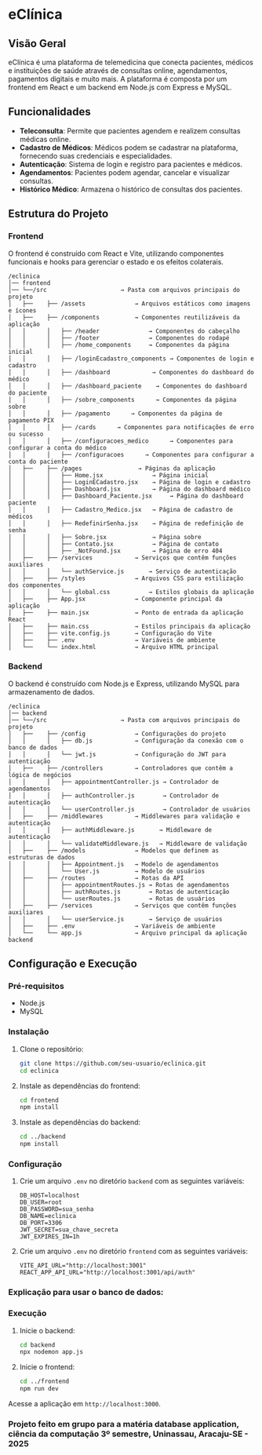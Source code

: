 # eClínica

## Visão Geral

eClínica é uma plataforma de telemedicina que conecta pacientes, médicos e instituições de saúde através de consultas online, agendamentos, pagamentos digitais e muito mais. A plataforma é composta por um frontend em React e um backend em Node.js com Express e MySQL.

## Funcionalidades

- **Teleconsulta**: Permite que pacientes agendem e realizem consultas médicas online.
- **Cadastro de Médicos**: Médicos podem se cadastrar na plataforma, fornecendo suas credenciais e especialidades.
- **Autenticação**: Sistema de login e registro para pacientes e médicos.
- **Agendamentos**: Pacientes podem agendar, cancelar e visualizar consultas.
- **Histórico Médico**: Armazena o histórico de consultas dos pacientes.

## Estrutura do Projeto

### Frontend

O frontend é construído com React e Vite, utilizando componentes funcionais e hooks para gerenciar o estado e os efeitos colaterais.

```plaintext
/eclinica 
│── frontend
│── └──/src                     → Pasta com arquivos principais do projeto  
│   ├──    ├── /assets              → Arquivos estáticos como imagens e ícones
│   ├──    ├── /components          → Componentes reutilizáveis da aplicação
│   │      │   ├── /header              → Componentes do cabeçalho
│   │      │   ├── /footer              → Componentes do rodapé
│   │      │   ├── /home_components     → Componentes da página inicial
│   │      │   ├── /loginEcadastro_components → Componentes de login e cadastro
│   │      │   ├── /dashboard            → Componentes do dashboard do médico
│   │      │   ├── /dashboard_paciente    → Componentes do dashboard do paciente
│   │      │   ├── /sobre_components      → Componentes da página sobre
│   │      │   ├── /pagamento      → Componentes da página de pagamento PIX
│   │      │   ├── /cards      → Componentes para notificações de erro ou sucesso
│   │      │   ├── /configuracoes_medico      → Componentes para configurar a conta do médico
│   │      │   ├── /configuracoes      → Componentes para configurar a conta do paciente
│   ├──    ├── /pages                → Páginas da aplicação
│   │      │   ├── Home.jsx              → Página inicial
│   │      │   ├── LoginECadastro.jsx    → Página de login e cadastro
│   │      │   ├── Dashboard.jsx         → Página do dashboard médico
│   │      │   ├── Dashboard_Paciente.jsx     → Página do dashboard paciente
│   │      │   ├── Cadastro_Medico.jsx   → Página de cadastro de médicos
│   │      │   ├── RedefinirSenha.jsx    → Página de redefinição de senha
│   │      │   ├── Sobre.jsx             → Página sobre
│   │      │   ├── Contato.jsx           → Página de contato
│   │      │   ├── _NotFound.jsx         → Página de erro 404
│   ├──    ├── /services            → Serviços que contêm funções auxiliares
│   │      │   └── authService.js       → Serviço de autenticação
│   ├──    ├── /styles              → Arquivos CSS para estilização dos componentes
│   │      │   └── global.css           → Estilos globais da aplicação
│   ├──    ├── App.jsx              → Componente principal da aplicação
│   ├──    ├── main.jsx             → Ponto de entrada da aplicação React
│   ├──    ├── main.css             → Estilos principais da aplicação
│   ├──    ├── vite.config.js       → Configuração do Vite
│   ├──    ├── .env                 → Variáveis de ambiente
│   └──    └── index.html           → Arquivo HTML principal
```

### Backend

O backend é construído com Node.js e Express, utilizando MySQL para armazenamento de dados.

```plaintext
/eclinica 
│── backend
│── └──/src                     → Pasta com arquivos principais do projeto  
│   ├──    ├── /config              → Configurações do projeto
│   │      │   ├── db.js            → Configuração da conexão com o banco de dados
│   │      │   └── jwt.js           → Configuração do JWT para autenticação
│   ├──    ├── /controllers         → Controladores que contêm a lógica de negócios
│   │      │   ├── appointmentController.js → Controlador de agendamentos
│   │      │   ├── authController.js        → Controlador de autenticação
│   │      │   └── userController.js        → Controlador de usuários
│   ├──    ├── /middlewares         → Middlewares para validação e autenticação
│   │      │   ├── authMiddleware.js       → Middleware de autenticação
│   │      │   └── validateMiddleware.js   → Middleware de validação
│   ├──    ├── /models              → Modelos que definem as estruturas de dados
│   │      │   ├── Appointment.js   → Modelo de agendamentos
│   │      │   └── User.js          → Modelo de usuários
│   ├──    ├── /routes              → Rotas da API
│   │      │   ├── appointmentRoutes.js → Rotas de agendamentos
│   │      │   ├── authRoutes.js        → Rotas de autenticação
│   │      │   └── userRoutes.js        → Rotas de usuários
│   ├──    ├── /services            → Serviços que contêm funções auxiliares
│   │      │   └── userService.js       → Serviço de usuários
│   ├──    ├── .env                 → Variáveis de ambiente
│   └──    └── app.js               → Arquivo principal da aplicação backend
```

## Configuração e Execução

### Pré-requisitos

- Node.js
- MySQL

### Instalação

1. Clone o repositório:

   ```sh
   git clone https://github.com/seu-usuario/eclinica.git
   cd eclinica
   ```

2. Instale as dependências do frontend:

   ```sh
   cd frontend
   npm install
   ```

3. Instale as dependências do backend:
   ```sh
   cd ../backend
   npm install
   ```

### Configuração

1. Crie um arquivo `.env` no diretório `backend` com as seguintes variáveis:

   ```env
   DB_HOST=localhost
   DB_USER=root
   DB_PASSWORD=sua_senha
   DB_NAME=eclinica
   DB_PORT=3306
   JWT_SECRET=sua_chave_secreta
   JWT_EXPIRES_IN=1h
   ```

2. Crie um arquivo `.env` no diretório `frontend` com as seguintes variáveis:

   ```env
   VITE_API_URL="http://localhost:3001"
   REACT_APP_API_URL="http://localhost:3001/api/auth"
   ```

### Explicação para usar o banco de dados:



### Execução

1. Inicie o backend:

   ```sh
   cd backend
   npx nodemon app.js
   ```

2. Inicie o frontend:
   ```sh
   cd ../frontend
   npm run dev
   ```

Acesse a aplicação em `http://localhost:3000`.

### Projeto feito em grupo para a matéria database application, ciência da computação 3º semestre, Uninassau, Aracaju-SE - 2025
